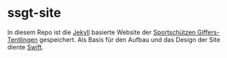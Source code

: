 # ssgt-site
In diesem Repo ist die [Jekyll](http://jekyllrb.com) basierte Website der [Sportschützen Giffers-Tentlingen](http://ssgt.ch) gespeichert. Als Basis für den Aufbau und das Design der Site diente [Swift](https://github.com/pranavrajs/swift/).
